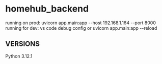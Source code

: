 # homehub_backend
 
running on prod: uvicorn app.main:app --host 192.168.1.164 --port 8000
running for dev: vs code debug config or uvicorn app.main:app --reload

## VERSIONS
Python 3.12.1

